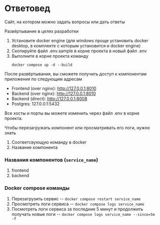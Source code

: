 # Ответовед

Сайт, на котором можно задать вопросы или дать ответы

Развёртывание в целях разработки

1. Установите docker engine (для windows проще установить docker desktop, в комплекте с которым установится и docker engine)
2. Скопируйте файл .env.sample в корне проекта в новый файл .env
3. Выполните в корне проекта команду
   ```shell
   docker compose up -d --build
   ```

После развёртывания, вы сможете получить доступ к компонентам приложения по следующим адресам

* Frontend (over nginx): http://127.0.0.1:8010
* Backend (over nginx): http://127.0.0.1:8010
* Backend (direct): http://127.0.0.1:8008
* Postgres: 127.0.0.1:5432

Все хосты и порты вы можете изменить через файл .env в корне проекта.

Чтобы перезагружать компонент или просматривать его логи, нужно знать
1. Соответсвующую команду в docker
2. Название компонента

### Названия компонентов (`service_name`)
1. frontend
2. backend

### Docker compose команды
1. Перезагрузить сервис -- `docker compose restart service_name`
2. Просмотреть логи сервиса -- `docker compose logs service_name`
3. Посмотреть логи сервиса за последние 5 минут и продолжить получать новые логи -- `docker compose logs service_name --since=5m -f`
